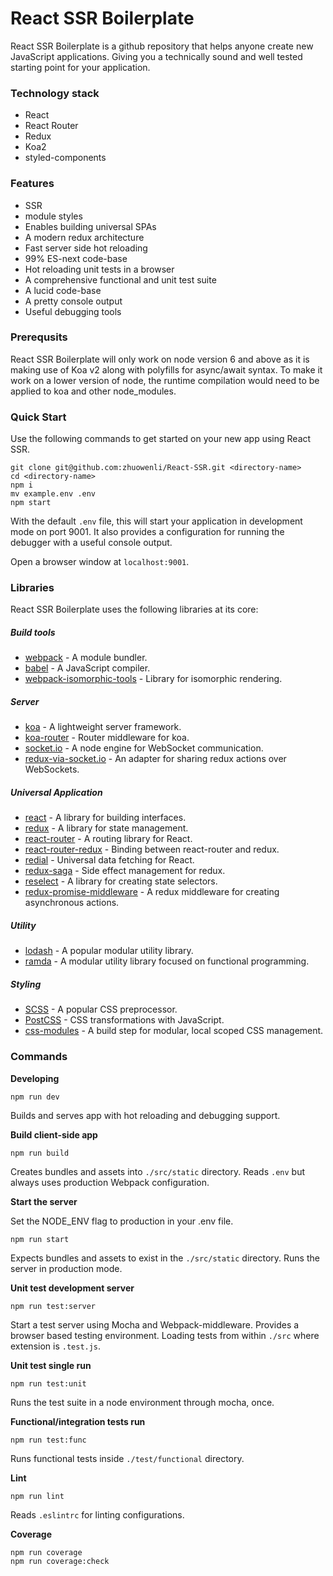 # React SSR Boilerplate

React SSR Boilerplate is a github repository that helps anyone create new JavaScript applications. Giving you a technically sound and well tested starting point for your application.

### Technology stack

- React
- React Router
- Redux
- Koa2
- styled-components

### Features

- SSR
- module styles
- Enables building universal SPAs
- A modern redux architecture
- Fast server side hot reloading
- 99% ES-next code-base
- Hot reloading unit tests in a browser
- A comprehensive functional and unit test suite
- A lucid code-base
- A pretty console output
- Useful debugging tools

### Prerequsits

React SSR Boilerplate will only work on node version 6 and above as it is making use of Koa v2 along with polyfills for async/await syntax. To make it work on a lower version of node, the runtime compilation would need to be applied to koa and other node_modules.

### Quick Start

Use the following commands to get started on your new app using React SSR.

```
git clone git@github.com:zhuowenli/React-SSR.git <directory-name>
cd <directory-name>
npm i
mv example.env .env
npm start
```

With the default `.env` file, this will start your application in development mode on port 9001. It also provides a configuration for running the debugger with a useful console output.

Open a browser window at `localhost:9001`.

### Libraries

React SSR Boilerplate uses the following libraries at its core:

##### Build tools
- [webpack](https://webpack.github.io/) - A module bundler.
- [babel](http://babeljs.io/) - A JavaScript compiler.
- [webpack-isomorphic-tools](https://www.npmjs.com/package/webpack-isomorphic-tools) - Library for isomorphic rendering.

##### Server
- [koa](http://koajs.com/) - A lightweight server framework.
- [koa-router](https://github.com/alexmingoia/koa-router) - Router middleware for koa.
- [socket.io](http://socket.io/) - A node engine for WebSocket communication.
- [redux-via-socket.io](https://www.npmjs.com/package/redux-via-socket.io) - An adapter for sharing redux actions over WebSockets.

##### Universal Application
- [react](http://facebook.github.io/react/) - A library for building interfaces.
- [redux](http://redux.js.org/) - A library for state management.
- [react-router](https://github.com/reactjs/react-router) - A routing library for React.
- [react-router-redux](https://github.com/reactjs/react-router-redux) - Binding between react-router and redux.
- [redial](https://www.npmjs.com/package/redial) - Universal data fetching for React.
- [redux-saga](https://github.com/yelouafi/redux-saga) - Side effect management for redux.
- [reselect](https://github.com/reactjs/reselect) - A library for creating state selectors.
- [redux-promise-middleware](https://github.com/pburtchaell/redux-promise-middleware) - A redux middleware for creating asynchronous actions.

##### Utility
- [lodash](http://lodash.com/) - A popular modular utility library.
- [ramda](http://ramdajs.com/) - A modular utility library focused on functional programming.

##### Styling
- [SCSS](http://sass-lang.com/guide) - A popular CSS preprocessor.
- [PostCSS](http://postcss.org/) - CSS transformations with JavaScript.
- [css-modules](https://github.com/css-modules/css-modules) - A build step for modular, local scoped CSS management.

### Commands

**Developing**

```
npm run dev
```

Builds and serves app with hot reloading and debugging support.

**Build client-side app**

```
npm run build
```

Creates bundles and assets into `./src/static` directory. Reads `.env` but always uses production Webpack configuration.

**Start the server**

Set the NODE_ENV flag to production in your .env file.

```
npm run start
```

Expects bundles and assets to exist in the `./src/static` directory. Runs the server in production mode.

**Unit test development server**

```
npm run test:server
```

Start a test server using Mocha and Webpack-middleware. Provides a browser based testing environment. Loading tests from within `./src` where extension is `.test.js`.


**Unit test single run**

```
npm run test:unit
```

Runs the test suite in a node environment through mocha, once.

**Functional/integration tests run**

```
npm run test:func
```

Runs functional tests inside `./test/functional` directory.

**Lint**

```
npm run lint
```

Reads `.eslintrc` for linting configurations.

**Coverage**

```
npm run coverage
npm run coverage:check
```


